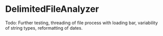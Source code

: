 # DelimitedFileAnalyzer
Todo: Further testing, threading of file process with loading bar, variability of string types, reformatting of dates.
